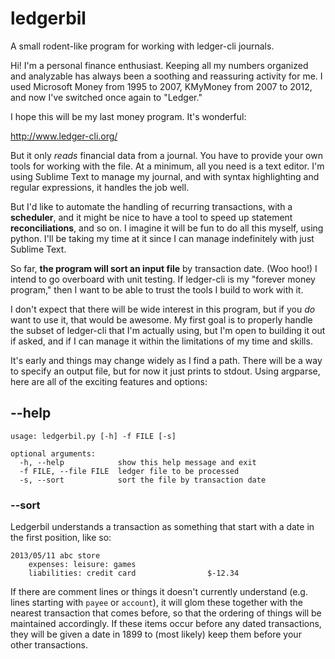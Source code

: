 # ledgerbil

A small rodent-like program for working with ledger-cli journals.

Hi! I'm a personal finance enthusiast. Keeping all my numbers organized and analyzable has always been a soothing and reassuring activity for me. I used Microsoft Money from 1995 to 2007, KMyMoney from 2007 to 2012, and now I've switched once again to "Ledger."

I hope this will be my last money program. It's wonderful:

http://www.ledger-cli.org/

But it only *reads* financial data from a journal. You have to provide your own tools for working with the file. At a minimum, all you need is a text editor. I'm using Sublime Text to manage my journal, and with syntax highlighting and regular expressions, it handles the job well.

But I'd like to automate the handling of recurring transactions, with a **scheduler**, and it might be nice to have a tool to speed up statement **reconciliations**, and so on. I imagine it will be fun to do all this myself, using python. I'll be taking my time at it since I can manage indefinitely with just Sublime Text.

So far, **the program will sort an input file** by transaction date. (Woo hoo!) I intend to go overboard with unit testing. If ledger-cli is my "forever money program," then I want to be able to trust the tools I build to work with it.

I don't expect that there will be wide interest in this program, but if you *do* want to use it, that would be awesome. My first goal is to properly handle the subset of ledger-cli that I'm actually using, but I'm open to building it out if asked, and if I can manage it within the limitations of my time and skills.

It's early and things may change widely as I find a path. There will be a way to specify an output file, but for now it just prints to stdout. Using argparse, here are all of the exciting features and options:

## --help

    usage: ledgerbil.py [-h] -f FILE [-s]

    optional arguments:
      -h, --help            show this help message and exit
      -f FILE, --file FILE  ledger file to be processed
      -s, --sort            sort the file by transaction date

### --sort

Ledgerbil understands a transaction as something that start with a date in the first position, like so:

    2013/05/11 abc store
        expenses: leisure: games
        liabilities: credit card                $-12.34


If there are comment lines or things it doesn't currently understand (e.g. lines starting with `payee` or `account`), it will glom these together with the nearest transaction that comes before, so that the ordering of things will be maintained accordingly. If these items occur before any dated transactions, they will be given a date in 1899 to (most likely) keep them before your other transactions.

